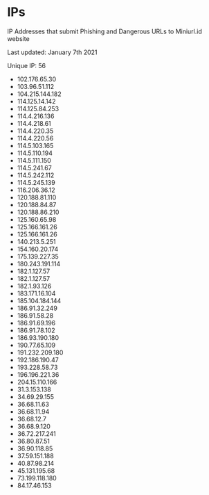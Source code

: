 # IPs
IP Addresses that submit Phishing and Dangerous URLs to Miniurl.id website

Last updated: January 7th 2021

Unique IP: 56

- 102.176.65.30
- 103.96.51.112
- 104.215.144.182
- 114.125.14.142
- 114.125.84.253
- 114.4.216.136
- 114.4.218.61
- 114.4.220.35
- 114.4.220.56
- 114.5.103.165
- 114.5.110.194
- 114.5.111.150
- 114.5.241.67
- 114.5.242.112
- 114.5.245.139
- 116.206.36.12
- 120.188.81.110
- 120.188.84.87
- 120.188.86.210
- 125.160.65.98
- 125.166.161.26
- 125.166.161.26
- 140.213.5.251
- 154.160.20.174
- 175.139.227.35
- 180.243.191.114
- 182.1.127.57
- 182.1.127.57
- 182.1.93.126
- 183.171.16.104
- 185.104.184.144
- 186.91.32.249
- 186.91.58.28
- 186.91.69.196
- 186.91.78.102
- 186.93.190.180
- 190.77.65.109
- 191.232.209.180
- 192.186.190.47
- 193.228.58.73
- 196.196.221.36
- 204.15.110.166
- 31.3.153.138
- 34.69.29.155
- 36.68.11.63
- 36.68.11.94
- 36.68.12.7
- 36.68.9.120
- 36.72.217.241
- 36.80.87.51
- 36.90.118.85
- 37.59.151.188
- 40.87.98.214
- 45.131.195.68
- 73.199.118.180
- 84.17.46.153
